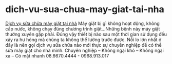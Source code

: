 dich-vu-sua-chua-may-giat-tai-nha
=================================

<a href = "http://baotridienlanh.com/dich-vu-sua-chua-may-giat-tai-nha-tp-hcm/">Dịch vụ sửa chữa máy giặt tại nhà</a>
Máy giặt bị gì không hoạt động, không cấp nước, không chạy đúng chương trình giặt…Những bệnh này máy giặt thường xuyên gặp phải. Đúng vậy thiết bị nào sau một thời gian sử dụng đều xảy ra hư hỏng mà chúng ta không thể lường trước được. Nỗi lo lớn nhất ở đây là nên gọi dịch vụ sữa chữa nào mới thực sự chuyên nghiệp để có thể sửa máy giặt cho nhà mình.  Chuyên nghiệp – Không ngại khó – Không ngại xa –  Có mặt nhanh  08.6670.4444 - 0968.913.017
